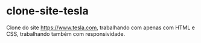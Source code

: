 # clone-site-tesla
Clone do site https://www.tesla.com, trabalhando com apenas com HTML  e CSS, trabalhando também com responsividade.

